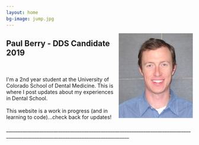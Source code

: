 ```yaml
---
layout: home
bg-image: jump.jpg
---
```


<img src="/assets/img/profile/faceprofile_sm.jpg" style="float:right;" class="mr12 border border--gray border--2"/>

## Paul Berry - DDS Candidate 2019
<br>
<br>
I'm a 2nd year student at the University of Colorado School of Dental Medicine. This is where I post updates about my experiences in Dental School.
<br>
<br>
This website is a work in progress (and in learning to code)...check back for updates!
<br>
<br>
__________________________________________________________________________________________________________________________________
